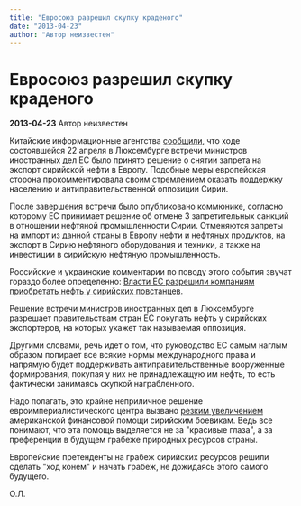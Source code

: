 ```yaml
---
title: "Евросоюз разрешил скупку краденого"
date: "2013-04-23"
author: "Автор неизвестен"
---
```


# Евросоюз разрешил скупку краденого

**2013-04-23** Автор неизвестен

Китайские информационные агентства [сообщили](http://russian.people.com.cn/31520/8219260.html), что ходе состоявшейся 22 апреля в Люксембурге встречи министров иностранных дел ЕС было принято решение о снятии запрета на экспорт сирийской нефти в Европу. Подобные меры европейская сторона прокомментировала своим стремлением оказать поддержку населению и антиправительственной оппозиции Сирии.

После завершения встречи было опубликовано коммюнике, согласно которому ЕС принимает решение об отмене 3 запретительных санкций в отношении нефтяной промышленности Сирии. Отменяются запреты на импорт из данной страны в Европу нефти и нефтяных продуктов, на экспорт в Сирию нефтяного оборудования и техники, а также на инвестиции в сирийскую нефтяную промышленность.

Российские и украинские комментарии по поводу этого события звучат гораздо более определенно: [Власти ЕС разрешили компаниям приобретать нефть у сирийских повстанцев](http://www.newsfiber.com/p/s/s?s=Uhttp%3A%2F%2Fwww.infox.ru%2Fauthority%2Fforeign%2F2013%2F04%2F23%2FVlasti_YES_razryeshi.phtml&e=c&t=h&r=FEAA43F50AE91D4405944F536F151CE1&m=AY%2FcG1o6UHE%3D&e=v&m=AY%2FcG1o6UHE%3D).

Решение встречи министров иностранных дел в Люксембурге разрешает правительствам стран ЕС покупать нефть у сирийских экспортеров, на которых укажет так называемая оппозиция.

Другими словами, речь идет о том, что руководство ЕС самым наглым образом попирает все всякие нормы международного права и напрямую будет поддерживать антиправительственные вооруженные формирования, покупая у них не принадлежащую им нефть, то есть фактически занимаясь скупкой награбленного.

Надо полагать, это крайне неприличное решение евроимпериалистического центра вызвано [резким увеличением](/6908.md) американской финансовой помощи сирийским боевикам. Ведь все понимают, что эта помощь выделяется не за "красивые глаза", а за преференции в будущем грабеже природных ресурсов страны.

Европейские претенденты на грабеж сирийских ресурсов решили сделать "ход конем" и начать грабеж, не дожидаясь этого самого будущего.

О.Л.